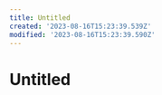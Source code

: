 ```yaml
---
title: Untitled
created: '2023-08-16T15:23:39.539Z'
modified: '2023-08-16T15:23:39.590Z'
---
```


# Untitled
